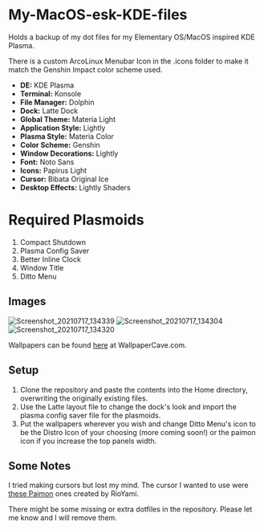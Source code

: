 # My-MacOS-esk-KDE-files
Holds a backup of my dot files for my Elementary OS/MacOS inspired KDE Plasma.

There is a custom ArcoLinux Menubar Icon in the .icons folder to make it match the Genshin Impact color scheme used.

+ **DE:** KDE Plasma
+ **Terminal:** Konsole
+ **File Manager:** Dolphin
+ **Dock:** Latte Dock
+ **Global Theme:** Materia Light
+ **Application Style:** Lightly
+ **Plasma Style:** Materia Color
+ **Color Scheme:** Genshin
+ **Window Decorations:** Lightly
+ **Font:** Noto Sans
+ **Icons:** Papirus Light
+ **Cursor:** Bibata Original Ice
+ **Desktop Effects:** Lightly Shaders

# Required Plasmoids

1. Compact Shutdown
2. Plasma Config Saver
3. Better Inline Clock
4. Window Title
5. Ditto Menu

## Images

![Screenshot_20210717_134339](https://user-images.githubusercontent.com/20647749/126049045-9f1b4862-c265-4533-b8f8-b5cedc4fdc6f.png)
![Screenshot_20210717_134304](https://user-images.githubusercontent.com/20647749/126049041-73f263a0-b129-4faa-aada-acf8246416cd.png)
![Screenshot_20210717_134320](https://user-images.githubusercontent.com/20647749/126049043-38df59d2-fd13-4f04-8ed7-e7822081b1ab.png)

Wallpapers can be found [here](https://wallpapercave.com/genshin-impact-wallpapers) at WallpaperCave.com.

## Setup

1. Clone the repository and paste the contents into the Home directory, overwriting the originally existing files.
2. Use the Latte layout file to change the dock's look and import the plasma config saver file for the plasmoids.
3. Put the wallpapers wherever you wish and change Ditto Menu's icon to be the Distro Icon of your choosing (more coming soon!) or the paimon icon if you increase the top panels width.

## Some Notes

I tried making cursors but lost my mind. The cursor I wanted to use were [these Paimon](https://www.deviantart.com/rioyami/art/Paimon-cursors-Genshin-Impact-840207973) ones created by RioYami.

There might be some missing or extra dotfiles in the repository. Please let me know and I will remove them.
